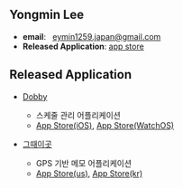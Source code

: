 <!--
### Hi there 🙋‍♂️ 
-->
## Yongmin Lee
- **email**: &nbsp;&nbsp;eymin1259.japan@gmail.com <br/>
- **Released Application**: [app store](https://apps.apple.com/kr/developer/yongmin-lee/id1585791291)<br/>
  
<!--
- **resume**: &nbsp;&nbsp;[bit.ly/3H0xf0K](https://bit.ly/3H0xf0K)  
:star2: **blog**&nbsp;&nbsp;&nbsp;&nbsp;&nbsp;&nbsp;&nbsp;&nbsp;&nbsp;[yongminlee26.tistory.com](https://yongminlee26.tistory.com/)
-->
## Released Application
- [Dobby](https://github.com/eymin1259/Dobby-iOS)
  - 스케줄 관리 어플리케이션 
  - [App Store(iOS)](https://apps.apple.com/kr/app/id1658783993), [App Store(WatchOS)](https://apps.apple.com/kr/app/id1658783993?platform=appleWatch) 


- [그때이곳](https://github.com/eymin1259/atThatTimeHere) 
  - GPS 기반 메모 어플리케이션
  - [App Store(us)](https://apps.apple.com/us/app/id1585791289), [App Store(kr)](https://apps.apple.com/kr/app/id1585791289)


<!--
:star2: [Aiditor](https://github.com/eymin1259/pAInter-RN) : OpenAI를 활용한 이미지 생성 및 변형 어플리케이션 - [App Store](https://apps.apple.com/kr/app/aiditor-ai-image-editor/id6446832840)<br/>
-->
<!--
:star2: [개발족보](https://github.com/eymin1259/DevSheet) : 개발 지식 공유 어플리케이션 <br/>
-->




<!--
**eymin1259/eymin1259** is a ✨ _special_ ✨ repository because its `README.md` (this file) appears on your GitHub profile.

Here are some ideas to get you started:

- 🔭 I’m currently working on ...
- 🌱 I’m currently learning ...
- 👯 I’m looking to collaborate on ...
- 🤔 I’m looking for help with ...
- 💬 Ask me about ...
- 📫 How to reach me: ...
- 😄 Pronouns: ...
- ⚡ Fun fact: ...
-->
